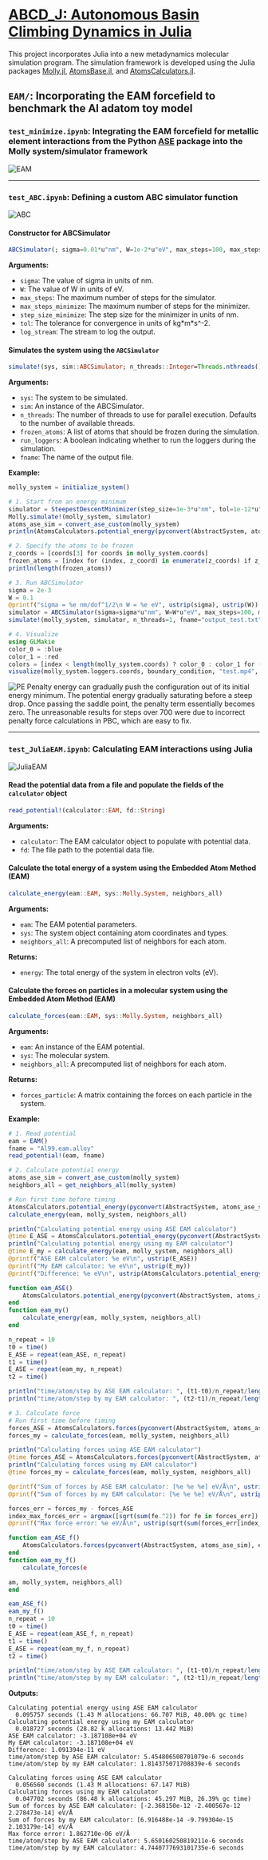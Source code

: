 # [ABCD_J: Autonomous Basin Climbing Dynamics in Julia](https://github.com/ch-tung/ABCD_J.git)

This project incorporates Julia into a new metadynamics molecular simulation program. The simulation framework is developed using the Julia packages [Molly.jl](https://github.com/JuliaMolSim/Molly.jl), [AtomsBase.jl](https://github.com/JuliaMolSim/AtomsBase.jl), and [AtomsCalculators.jl](https://github.com/JuliaMolSim/AtomsCalculators.jl).

## `EAM/`: Incorporating the EAM forcefield to benchmark the Al adatom toy model

### `test_minimize.ipynb`: Integrating the EAM forcefield for metallic element interactions from the Python [ASE](https://gitlab.com/ase/ase) package into the Molly system/simulator framework

![EAM](https://github.com/ch-tung/ABCD_J/blob/d94d2efdf2ac7988aea6161c3682c5a385521688/EAM.png?raw=true)

---

### `test_ABC.ipynb`: Defining a custom ABC simulator function

![ABC](https://github.com/ch-tung/ABCD_J/blob/7fe5081cf97966e08ad64c2363283cd5736bd206/ABC.png?raw=true)

#### Constructor for ABCSimulator

```julia
ABCSimulator(; sigma=0.01*u"nm", W=1e-2*u"eV", max_steps=100, max_steps_minimize=100, step_size_minimize=0.01*u"nm", tol=1e-10*u"kg*m*s^-2", log_stream=devnull)
```

**Arguments:**
- `sigma`: The value of sigma in units of nm.
- `W`: The value of W in units of eV.
- `max_steps`: The maximum number of steps for the simulator.
- `max_steps_minimize`: The maximum number of steps for the minimizer.
- `step_size_minimize`: The step size for the minimizer in units of nm.
- `tol`: The tolerance for convergence in units of kg\*m\*s^-2.
- `log_stream`: The stream to log the output.

#### Simulates the system using the `ABCSimulator`

```julia
simulate!(sys, sim::ABCSimulator; n_threads::Integer=Threads.nthreads(), frozen_atoms=[], run_loggers=true, fname="output.txt")
```

**Arguments:**
- `sys`: The system to be simulated.
- `sim`: An instance of the ABCSimulator.
- `n_threads`: The number of threads to use for parallel execution. Defaults to the number of available threads.
- `frozen_atoms`: A list of atoms that should be frozen during the simulation.
- `run_loggers`: A boolean indicating whether to run the loggers during the simulation.
- `fname`: The name of the output file.

**Example:**

```julia
molly_system = initialize_system()

# 1. Start from an energy minimum
simulator = SteepestDescentMinimizer(step_size=1e-3*u"nm", tol=1e-12*u"kg*m*s^-2", log_stream=devnull)
Molly.simulate!(molly_system, simulator)
atoms_ase_sim = convert_ase_custom(molly_system)
println(AtomsCalculators.potential_energy(pyconvert(AbstractSystem, atoms_ase_sim), eam_cal))

# 2. Specify the atoms to be frozen
z_coords = [coords[3] for coords in molly_system.coords]
frozen_atoms = [index for (index, z_coord) in enumerate(z_coords) if z_coord < al_LatConst*2.9*0.1*u"nm"]
println(length(frozen_atoms))

# 3. Run ABCSimulator
sigma = 2e-3
W = 0.1
@printf("sigma = %e nm/dof^1/2\n W = %e eV", ustrip(sigma), ustrip(W))
simulator = ABCSimulator(sigma=sigma*u"nm", W=W*u"eV", max_steps=100, max_steps_minimize=60, step_size_minimize=1.5e-3*u"nm", tol=1e-12*u"kg*m*s^-2")
simulate!(molly_system, simulator, n_threads=1, fname="output_test.txt", frozen_atoms=frozen_atoms)

# 4. Visualize
using GLMakie
color_0 = :blue
color_1 = :red
colors = [index < length(molly_system.coords) ? color_0 : color_1 for (index, value) in enumerate(molly_system.coords)]
visualize(molly_system.loggers.coords, boundary_condition, "test.mp4", markersize=0.1, color=colors)
```

![PE](https://github.com/ch-tung/ABCD_J/blob/main/PE_steps.png?raw=true)
Penalty energy can gradually push the configuration out of its initial energy minimum. The potential energy gradually saturating before a steep drop. Once passing the saddle point, the penalty term essentially becomes zero. The unreasonable results for steps over 700 were due to incorrect penalty force calculations in PBC, which are easy to fix.

---

### `test_JuliaEAM.ipynb`: Calculating EAM interactions using Julia

![JuliaEAM](https://github.com/ch-tung/ABCD_J/blob/389a2293c5a2f5351905167a624ee9843e1ae479/JuliaEAM.png?raw=true)

#### Read the potential data from a file and populate the fields of the `calculator` object

```julia
read_potential!(calculator::EAM, fd::String)
```

**Arguments:**
- `calculator`: The EAM calculator object to populate with potential data.
- `fd`: The file path to the potential data file.

#### Calculate the total energy of a system using the Embedded Atom Method (EAM)

```julia
calculate_energy(eam::EAM, sys::Molly.System, neighbors_all)
```

**Arguments:**
- `eam`: The EAM potential parameters.
- `sys`: The system object containing atom coordinates and types.
- `neighbors_all`: A precomputed list of neighbors for each atom.

**Returns:**
- `energy`: The total energy of the system in electron volts (eV).

#### Calculate the forces on particles in a molecular system using the Embedded Atom Method (EAM)

```julia
calculate_forces(eam::EAM, sys::Molly.System, neighbors_all)
```

**Arguments:**
- `eam`: An instance of the EAM potential.
- `sys`: The molecular system.
- `neighbors_all`: A precomputed list of neighbors for each atom.

**Returns:**
- `forces_particle`: A matrix containing the forces on each particle in the system.

**Example:**

```julia
# 1. Read potential
eam = EAM()
fname = "Al99.eam.alloy"
read_potential!(eam, fname)

# 2. Calculate potential energy
atoms_ase_sim = convert_ase_custom(molly_system)
neighbors_all = get_neighbors_all(molly_system)

# Run first time before timing
AtomsCalculators.potential_energy(pyconvert(AbstractSystem, atoms_ase_sim), eam_cal)
calculate_energy(eam, molly_system, neighbors_all)

println("Calculating potential energy using ASE EAM calculator")
@time E_ASE = AtomsCalculators.potential_energy(pyconvert(AbstractSystem, atoms_ase_sim), eam_cal)
println("Calculating potential energy using my EAM calculator")
@time E_my = calculate_energy(eam, molly_system, neighbors_all)
@printf("ASE EAM calculator: %e eV\n", ustrip(E_ASE))
@printf("My EAM calculator: %e eV\n", ustrip(E_my))
@printf("Difference: %e eV\n", ustrip(AtomsCalculators.potential_energy(pyconvert(AbstractSystem, atoms_ase_sim), eam_cal) - calculate_energy(eam, molly_system, neighbors_all)))

function eam_ASE()
    AtomsCalculators.potential_energy(pyconvert(AbstractSystem, atoms_ase_sim), eam_cal)
end
function eam_my()
    calculate_energy(eam, molly_system, neighbors_all)
end

n_repeat = 10
t0 = time()
E_ASE = repeat(eam_ASE, n_repeat)
t1 = time()
E_ASE = repeat(eam_my, n_repeat)
t2 = time()

println("time/atom/step by ASE EAM calculator: ", (t1-t0)/n_repeat/length(molly_system.atoms), " seconds")
println("time/atom/step by my EAM calculator: ", (t2-t1)/n_repeat/length(molly_system.atoms), " seconds")

# 3. Calculate force
# Run first time before timing
forces_ASE = AtomsCalculators.forces(pyconvert(AbstractSystem, atoms_ase_sim), eam_cal)
forces_my = calculate_forces(eam, molly_system, neighbors_all)

println("Calculating forces using ASE EAM calculator")
@time forces_ASE = AtomsCalculators.forces(pyconvert(AbstractSystem, atoms_ase_sim), eam_cal)
println("Calculating forces using my EAM calculator")
@time forces_my = calculate_forces(eam, molly_system, neighbors_all)

@printf("Sum of forces by ASE EAM calculator: [%e %e %e] eV/Å\n", ustrip(sum(forces_ASE))...)
@printf("Sum of forces by my EAM calculator: [%e %e %e] eV/Å\n", ustrip(sum(forces_my))...)

forces_err = forces_my - forces_ASE
index_max_forces_err = argmax([sqrt(sum(fe.^2)) for fe in forces_err])
@printf("Max force error: %e eV/Å\n", ustrip(sqrt(sum(forces_err[index_max_forces_err].^2))))

function eam_ASE_f()
    AtomsCalculators.forces(pyconvert(AbstractSystem, atoms_ase_sim), eam_cal)
end
function eam_my_f()
    calculate_forces(e

am, molly_system, neighbors_all)
end

eam_ASE_f()
eam_my_f()
n_repeat = 10
t0 = time()
E_ASE = repeat(eam_ASE_f, n_repeat)
t1 = time()
E_ASE = repeat(eam_my_f, n_repeat)
t2 = time()

println("time/atom/step by ASE EAM calculator: ", (t1-t0)/n_repeat/length(molly_system.atoms), " seconds")
println("time/atom/step by my EAM calculator: ", (t2-t1)/n_repeat/length(molly_system.atoms), " seconds")
```

**Outputs:**

```
Calculating potential energy using ASE EAM calculator
  0.095757 seconds (1.43 M allocations: 66.707 MiB, 40.00% gc time)
Calculating potential energy using my EAM calculator
  0.018727 seconds (28.82 k allocations: 13.442 MiB)
ASE EAM calculator: -3.187108e+04 eV
My EAM calculator: -3.187108e+04 eV
Difference: 1.091394e-11 eV
time/atom/step by ASE EAM calculator: 5.454806508701079e-6 seconds
time/atom/step by my EAM calculator: 1.814375071708839e-6 seconds

Calculating forces using ASE EAM calculator
  0.056560 seconds (1.43 M allocations: 67.147 MiB)
Calculating forces using my EAM calculator
  0.047702 seconds (86.48 k allocations: 45.297 MiB, 26.39% gc time)
Sum of forces by ASE EAM calculator: [-2.368150e-12 -2.400567e-12 2.278473e-14] eV/Å
Sum of forces by my EAM calculator: [6.916488e-14 -9.799304e-15 2.103179e-14] eV/Å
Max force error: 1.862710e-06 eV/Å
time/atom/step by ASE EAM calculator: 5.650160250819211e-6 seconds
time/atom/step by my EAM calculator: 4.7440777693101735e-6 seconds
```